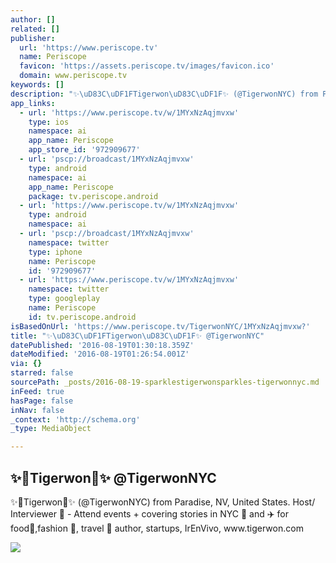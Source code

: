 ```yaml
---
author: []
related: []
publisher:
  url: 'https://www.periscope.tv'
  name: Periscope
  favicon: 'https://assets.periscope.tv/images/favicon.ico'
  domain: www.periscope.tv
keywords: []
description: "✨\uD83C\uDF1FTigerwon\uD83C\uDF1F✨ (@TigerwonNYC) from Paradise, NV, United States. Host/ Interviewer \uD83C\uDFA5 - Attend events + covering stories in NYC \uD83D\uDDFD and ✈️ for food\uD83C\uDF5D,fashion \uD83D\uDC57, travel \uD83D\uDE80 author, startups, IrEnVivo, www.tigerwon.com"
app_links:
  - url: 'https://www.periscope.tv/w/1MYxNzAqjmvxw'
    type: ios
    namespace: ai
    app_name: Periscope
    app_store_id: '972909677'
  - url: 'pscp://broadcast/1MYxNzAqjmvxw'
    type: android
    namespace: ai
    app_name: Periscope
    package: tv.periscope.android
  - url: 'https://www.periscope.tv/w/1MYxNzAqjmvxw'
    type: android
    namespace: ai
  - url: 'pscp://broadcast/1MYxNzAqjmvxw'
    namespace: twitter
    type: iphone
    name: Periscope
    id: '972909677'
  - url: 'https://www.periscope.tv/w/1MYxNzAqjmvxw'
    namespace: twitter
    type: googleplay
    name: Periscope
    id: tv.periscope.android
isBasedOnUrl: 'https://www.periscope.tv/TigerwonNYC/1MYxNzAqjmvxw?'
title: "✨\uD83C\uDF1FTigerwon\uD83C\uDF1F✨ @TigerwonNYC"
datePublished: '2016-08-19T01:30:18.359Z'
dateModified: '2016-08-19T01:26:54.001Z'
via: {}
starred: false
sourcePath: _posts/2016-08-19-sparklestigerwonsparkles-tigerwonnyc.md
inFeed: true
hasPage: false
inNav: false
_context: 'http://schema.org'
_type: MediaObject

---
```

<article style=""><h1>✨Tigerwon✨ @TigerwonNYC</h1><p>✨Tigerwon✨ (@TigerwonNYC) from Paradise, NV, United States. Host/ Interviewer  - Attend events + covering stories in NYC  and ✈️ for food,fashion , travel  author, startups, IrEnVivo, www.tigerwon.com</p><img src="https://tn.periscope.tv/guSwO-Bna4Oz70xcTNZAKJedx-qIhNpavLblehGYVIxmo_bt0VsfCSsjczl_JBkXmMvQvwQX1VvFjzpid8zMlQ==/chunk_282.jpg?Expires=1785345965&amp;Signature=K5iMv0PyZbpiBbo~EF7yeiklJPIRbXZJw1Y1rQSBteNTChLZga~s4muT4xMNMBZvwa8ghrw7pD6dAGaACmH49kl~9uWgcFBEksOnspr7VdAnwATRyZxjyOQ4C3gowW52fwCu251nSs5DS-FTRqod3VRTWNgYVkXdp5qTNjjOUYc2pZCRTEW0jdPlMn9U7DKoccF1B2cg3rnln9huAlrChE5TN5GkhdaLvVXnjVa-AaztuRbcnmJZj89XEQechTJWwFfILNeW3pYYhnWUYtQpNK0loHz7NipeGHEHwnbLXs2VZs9x~2XOSsnzX1OuhBLdNSYNvar0PW-EvFx5gaS3dg__&amp;Key-Pair-Id=APKAIHCXHHQVRTVSFRWQ" /></article>
